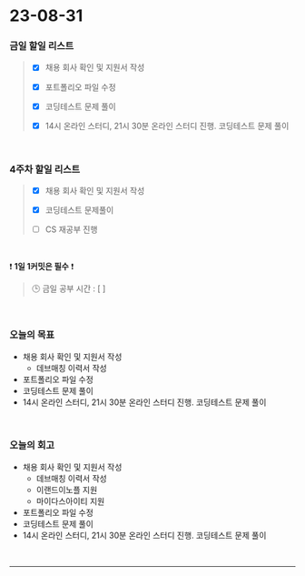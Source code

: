 # 23-08-31
### 금일 할일 리스트
> - [x]  채용 회사 확인 및 지원서 작성
> 
> - [x]  포트폴리오 파일 수정
>
> - [x]  코딩테스트 문제 풀이
>
> - [x]  14시 온라인 스터디, 21시 30분 온라인 스터디 진행. 코딩테스트 문제 풀이


<br/>

### 4주차 할일 리스트  
> - [x]  채용 회사 확인 및 지원서 작성
>
> - [x]  코딩테스트 문제풀이
>
> - [ ]  CS 재공부 진행

<br/>

❗ **1일 1커밋은 필수** ❗
> 🕒 금일 공부 시간 : [  ]
  
<br/>

### 오늘의 목표
- 채용 회사 확인 및 지원서 작성
    - 데브매칭 이력서 작성
- 포트폴리오 파일 수정
- 코딩테스트 문제 풀이
- 14시 온라인 스터디, 21시 30분 온라인 스터디 진행. 코딩테스트 문제 풀이

<br>

### 오늘의 회고
- 채용 회사 확인 및 지원서 작성
    - 데브매칭 이력서 작성
    - 이랜드이노플 지원
    - 마이다스아이티 지원
- 포트폴리오 파일 수정
- 코딩테스트 문제 풀이
- 14시 온라인 스터디, 21시 30분 온라인 스터디 진행. 코딩테스트 문제 풀이


<br/>

------------  
